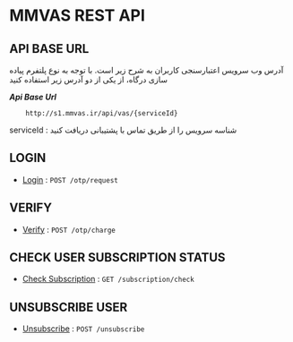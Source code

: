 # MMVAS REST API 

## API BASE URL

آدرس وب سرویس اعتبارسنجی کاربران به شرح زیر است. با توجه به نوع پلتفرم پیاده سازی درگاه، از یکی از دو آدرس زیر استفاده کنید

***Api Base Url*** 

        http://s1.mmvas.ir/api/vas/{serviceId}

serviceId :
شناسه سرویس را از طریق تماس با پشتیبانی دریافت کنید

## LOGIN
* [Login](pushOtp.md) : `POST /otp/request`

## VERIFY
* [Verify](chargeOtp.md) : `POST /otp/charge`

## CHECK USER SUBSCRIPTION STATUS
* [Check Subscription](checkSub.md) : `GET /subscription/check`

## UNSUBSCRIBE USER
* [Unsubscribe](unsub.md) : `POST /unsubscribe`


